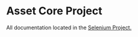 Asset Core Project
=================

All documentation located in the <a href="https://github.com/ABrazaAtArk/SeleniumTest_for_ArkCore">Selenium Project.</a>

